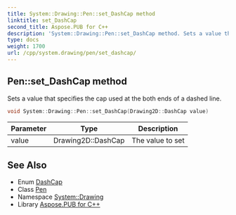 ```yaml
---
title: System::Drawing::Pen::set_DashCap method
linktitle: set_DashCap
second_title: Aspose.PUB for C++
description: 'System::Drawing::Pen::set_DashCap method. Sets a value that specifies the cap used at the both ends of a dashed line in C++.'
type: docs
weight: 1700
url: /cpp/system.drawing/pen/set_dashcap/
---
```

## Pen::set_DashCap method


Sets a value that specifies the cap used at the both ends of a dashed line.

```cpp
void System::Drawing::Pen::set_DashCap(Drawing2D::DashCap value)
```


| Parameter | Type | Description |
| --- | --- | --- |
| value | Drawing2D::DashCap | The value to set |

## See Also

* Enum [DashCap](../../../system.drawing.drawing2d/dashcap/)
* Class [Pen](../)
* Namespace [System::Drawing](../../)
* Library [Aspose.PUB for C++](../../../)
